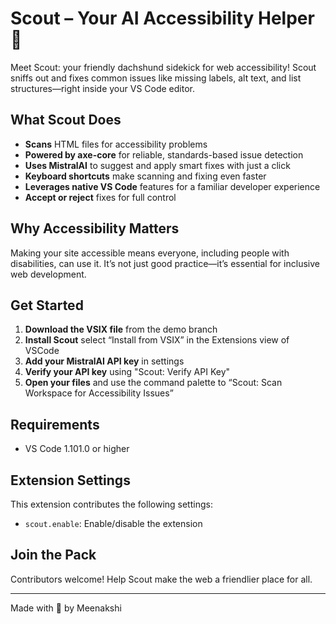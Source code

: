 # Scout – Your AI Accessibility Helper 🐾

Meet Scout: your friendly dachshund sidekick for web accessibility! Scout sniffs out and fixes common issues like missing labels, alt text, and list structures—right inside your VS Code editor.

## What Scout Does

- **Scans** HTML files for accessibility problems
- **Powered by axe-core** for reliable, standards-based issue detection
- **Uses MistralAI** to suggest and apply smart fixes with just a click
- **Keyboard shortcuts** make scanning and fixing even faster
- **Leverages native VS Code** features for a familiar developer experience
- **Accept or reject** fixes for full control

## Why Accessibility Matters

Making your site accessible means everyone, including people with disabilities, can use it. It’s not just good practice—it’s essential for inclusive web development.

## Get Started

1. **Download the VSIX file** from the demo branch
2. **Install Scout** select “Install from VSIX” in the Extensions view of VSCode
3. **Add your MistralAI API key** in settings
4. **Verify your API key** using "Scout: Verify API Key"
5. **Open your files** and use the command palette to “Scout: Scan Workspace for Accessibility Issues”

## Requirements

- VS Code 1.101.0 or higher

## Extension Settings

This extension contributes the following settings:

* `scout.enable`: Enable/disable the extension

## Join the Pack

Contributors welcome! Help Scout make the web a friendlier place for all.

---

Made with 🐾 by Meenakshi

